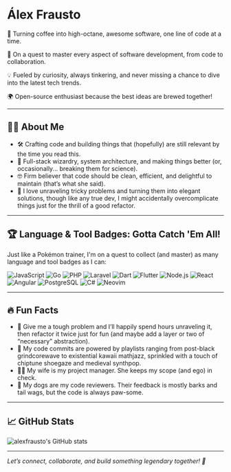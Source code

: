 # Álex Frausto

🚀 Turning coffee into high-octane, awesome software, one line of code at a time.

🎯 On a quest to master every aspect of software development, from code to collaboration.

💡 Fueled by curiosity, always tinkering, and never missing a chance to dive into the latest tech trends.

🌍 Open-source enthusiast because the best ideas are brewed together!

---

## 🧑‍💻 About Me

- 🛠️ Crafting code and building things that (hopefully) are still relevant by the time you read this.
- 🌟 Full-stack wizardry, system architecture, and making things better (or, occasionally... breaking them for science).
- 🤓 Firm believer that code should be clean, efficient, and delightful to maintain (that’s what she said).
- 🧩 I love unraveling tricky problems and turning them into elegant solutions, though like any true dev, I might accidentally overcomplicate things just for the thrill of a good refactor.

---

## 🏆 Language & Tool Badges: Gotta Catch 'Em All!

Just like a Pokémon trainer, I'm on a quest to collect (and master) as many language and tool badges as I can:

![JavaScript](https://img.shields.io/badge/-JavaScript-F7DF1E?style=flat&logo=javascript&logoColor=black)
![Go](https://img.shields.io/badge/-Go-00ADD8?style=flat&logo=go&logoColor=white)
![PHP](https://img.shields.io/badge/-PHP-777BB4?style=flat&logo=php&logoColor=white)
![Laravel](https://img.shields.io/badge/-Laravel-FF2D20?style=flat&logo=laravel&logoColor=white)
![Dart](https://img.shields.io/badge/-Dart-0175C2?style=flat&logo=dart&logoColor=white)
![Flutter](https://img.shields.io/badge/-Flutter-02569B?style=flat&logo=flutter&logoColor=white)
![Node.js](https://img.shields.io/badge/-Node.js-339933?style=flat&logo=node.js&logoColor=white)
![React](https://img.shields.io/badge/-React-61DAFB?style=flat&logo=react&logoColor=black)
![Angular](https://img.shields.io/badge/-Angular-DD0031?style=flat&logo=angular&logoColor=white)
![PostgreSQL](https://img.shields.io/badge/-PostgreSQL-4169E1?style=flat&logo=postgresql&logoColor=white)
![C#](https://img.shields.io/badge/-CSharp-239120?style=flat&logo=c-sharp&logoColor=white)
![Neovim](https://img.shields.io/badge/-Neovim-57A143?style=flat&logo=neovim&logoColor=white)

---

## 🔥 Fun Facts

- 🧩 Give me a tough problem and I’ll happily spend hours unraveling it, then refactor it twice just for fun (and maybe add a layer or two of “necessary” abstraction).
- 🎵 My code commits are powered by playlists ranging from post-black grindcorewave to existential kawaii mathjazz, sprinkled with a touch of chiptune shoegaze and medieval synthpop.
- 👩‍💼 My wife is my project manager. She keeps my scope (and ego) in check.
- 🐶 My dogs are my code reviewers. Their feedback is mostly barks and tail wags, but the code is always paw-some.

---

## 📈 GitHub Stats

![alexfrausto's GitHub stats](https://github-readme-stats.vercel.app/api?username=alexfrausto&show_icons=true&theme=github_dark)

---

*Let’s connect, collaborate, and build something legendary together! 🚀*
